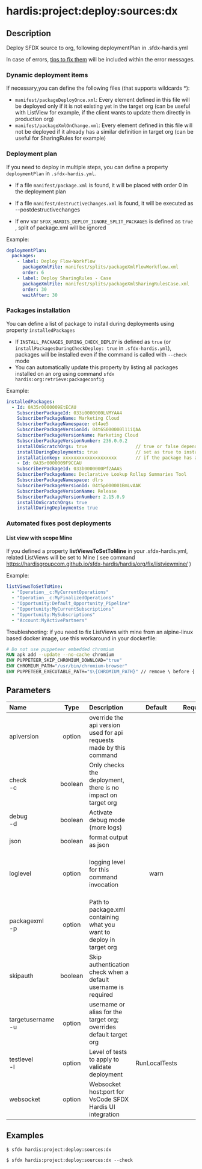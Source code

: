 <!-- This file has been generated with command 'sfdx hardis:doc:plugin:generate'. Please do not update it manually or it may be overwritten -->
# hardis:project:deploy:sources:dx

## Description

Deploy SFDX source to org, following deploymentPlan in .sfdx-hardis.yml

In case of errors, [tips to fix them](https://hardisgroupcom.github.io/sfdx-hardis/deployTips/) will be included within the error messages.

### Dynamic deployment items

If necessary,you can define the following files (that supports wildcards <members>*</members>):

- `manifest/packageDeployOnce.xml`: Every element defined in this file will be deployed only if it is not existing yet in the target org (can be useful with ListView for example, if the client wants to update them directly in production org)
- `manifest/packageXmlOnChange.xml`: Every element defined in this file will not be deployed if it already has a similar definition in target org (can be useful for SharingRules for example)

### Deployment plan

If you need to deploy in multiple steps, you can define a property `deploymentPlan` in `.sfdx-hardis.yml`.

- If a file `manifest/package.xml` is found, it will be placed with order 0 in the deployment plan

- If a file `manifest/destructiveChanges.xml` is found, it will be executed as --postdestructivechanges

- If env var `SFDX_HARDIS_DEPLOY_IGNORE_SPLIT_PACKAGES` is defined as `true` , split of package.xml will be ignored

Example:

```yaml
deploymentPlan:
  packages:
    - label: Deploy Flow-Workflow
      packageXmlFile: manifest/splits/packageXmlFlowWorkflow.xml
      order: 6
    - label: Deploy SharingRules - Case
      packageXmlFile: manifest/splits/packageXmlSharingRulesCase.xml
      order: 30
      waitAfter: 30
```

### Packages installation

You can define a list of package to install during deployments using property `installedPackages`

- If `INSTALL_PACKAGES_DURING_CHECK_DEPLOY` is defined as `true` (or `installPackagesDuringCheckDeploy: true` in `.sfdx-hardis.yml`), packages will be installed even if the command is called with `--check` mode
- You can automatically update this property by listing all packages installed on an org using command `sfdx hardis:org:retrieve:packageconfig`

Example:

```yaml
installedPackages:
  - Id: 0A35r0000009EtECAU
    SubscriberPackageId: 033i0000000LVMYAA4
    SubscriberPackageName: Marketing Cloud
    SubscriberPackageNamespace: et4ae5
    SubscriberPackageVersionId: 04t6S000000l11iQAA
    SubscriberPackageVersionName: Marketing Cloud
    SubscriberPackageVersionNumber: 236.0.0.2
    installOnScratchOrgs: true                  // true or false depending you want to install this package when creating a new scratch org
    installDuringDeployments: true              // set as true to install package during a deployment using sfdx hardis:project:deploy:sources:dx
    installationkey: xxxxxxxxxxxxxxxxxxxx       // if the package has a password, write it in this property
    - Id: 0A35r0000009F9CCAU
    SubscriberPackageId: 033b0000000Pf2AAAS
    SubscriberPackageName: Declarative Lookup Rollup Summaries Tool
    SubscriberPackageNamespace: dlrs
    SubscriberPackageVersionId: 04t5p000001BmLvAAK
    SubscriberPackageVersionName: Release
    SubscriberPackageVersionNumber: 2.15.0.9
    installOnScratchOrgs: true
    installDuringDeployments: true
```

### Automated fixes post deployments

#### List view with scope Mine

If you defined a property **listViewsToSetToMine** in your .sfdx-hardis.yml, related ListViews will be set to Mine ( see command <https://hardisgroupcom.github.io/sfdx-hardis/hardis/org/fix/listviewmine/> )

Example:

```yaml
listViewsToSetToMine:
  - "Operation__c:MyCurrentOperations"
  - "Operation__c:MyFinalizedOperations"
  - "Opportunity:Default_Opportunity_Pipeline"
  - "Opportunity:MyCurrentSubscriptions"
  - "Opportunity:MySubscriptions"
  - "Account:MyActivePartners"
```

Troubleshooting: if you need to fix ListViews with mine from an alpine-linux based docker image, use this workaround in your dockerfile:

```dockerfile
# Do not use puppeteer embedded chromium
RUN apk add --update --no-cache chromium
ENV PUPPETEER_SKIP_CHROMIUM_DOWNLOAD="true"
ENV CHROMIUM_PATH="/usr/bin/chromium-browser"
ENV PUPPETEER_EXECUTABLE_PATH="$\{CHROMIUM_PATH}" // remove \ before {
```
  

## Parameters

| Name                  |  Type   | Description                                                          |    Default    | Required |                                Options                                 |
|:----------------------|:-------:|:---------------------------------------------------------------------|:-------------:|:--------:|:----------------------------------------------------------------------:|
| apiversion            | option  | override the api version used for api requests made by this command  |               |          |                                                                        |
| check<br/>-c          | boolean | Only checks the deployment, there is no impact on target org         |               |          |                                                                        |
| debug<br/>-d          | boolean | Activate debug mode (more logs)                                      |               |          |                                                                        |
| json                  | boolean | format output as json                                                |               |          |                                                                        |
| loglevel              | option  | logging level for this command invocation                            |     warn      |          |         trace<br/>debug<br/>info<br/>warn<br/>error<br/>fatal          |
| packagexml<br/>-p     | option  | Path to package.xml containing what you want to deploy in target org |               |          |                                                                        |
| skipauth              | boolean | Skip authentication check when a default username is required        |               |          |                                                                        |
| targetusername<br/>-u | option  | username or alias for the target org; overrides default target org   |               |          |                                                                        |
| testlevel<br/>-l      | option  | Level of tests to apply to validate deployment                       | RunLocalTests |          | NoTestRun<br/>RunSpecifiedTests<br/>RunLocalTests<br/>RunAllTestsInOrg |
| websocket             | option  | Websocket host:port for VsCode SFDX Hardis UI integration            |               |          |                                                                        |

## Examples

```shell
$ sfdx hardis:project:deploy:sources:dx
```

```shell
$ sfdx hardis:project:deploy:sources:dx --check
```



